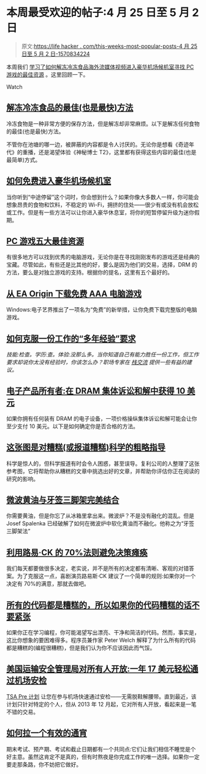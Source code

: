 # 本周最受欢迎的帖子:4 月 25 日至 5 月 2 日

> 原文:[https://life hacker . com/this-weeks-most-popular-posts-4 月 25 日至 5 月 2 日-1570834224](https://lifehacker.com/this-weeks-most-popular-posts-april-25th-to-may-2nd-1570834224)

本周我们 [学习了如何解冻冷冻食品](http://lifehacker.com/the-best-and-quickest-ways-to-thaw-frozen-food-1567753280)[海外流媒体视频](https://lifehacker.com/the-always-up-to-date-guide-to-streaming-blocked-conten-5983904)[进入豪华机场候机室](http://lifehacker.com/how-to-get-into-luxury-airport-lounges-for-free-1569936509)[寻找 PC 游戏的最佳资源](http://lifehacker.com/five-best-resources-for-pc-games-1567864346) 。这里回顾一下。

Watch

## [解冻冷冻食品的最佳(也是最快)方法](http://lifehacker.com/the-best-and-quickest-ways-to-thaw-frozen-food-1567753280)

冷冻食物是一种非常方便的保存方法，但是解冻却非常麻烦。以下是解冻任何食物的最佳(也是最快)方法。

不管你在池塘的哪一边，被屏蔽的内容都是令人讨厌的。无论你是想看《奇迹年代》的重播，还是渴望体验《神秘博士 T2》，这里都有获得这些内容的最佳(也是最简单)方式。

## [如何免费进入豪华机场候机室](http://lifehacker.com/how-to-get-into-luxury-airport-lounges-for-free-1569936509)

当你听到“中途停留”这个词时，你会想到什么？如果你像大多数人一样，你可能会想象昂贵的食物和饮料，不稳定的 Wi-Fi，拥挤的住处——很少有或没有机会放松或工作。但是有一些方法可以让你进入豪华休息室，将你的短暂停留升级为迷你假期。

## [PC 游戏五大最佳资源](http://lifehacker.com/five-best-resources-for-pc-games-1567864346)

有很多地方可以找到优秀的电脑游戏，无论你是在寻找刚刚发布的游戏还是经典的宝藏。尽管如此，有些还是比其他的好，要么是因为他们的交易，选择，DRM 的方法，要么是对独立游戏的支持。根据你的提名，这里有五个最好的。

## [从 EA Origin 下载免费 AAA 电脑游戏](http://lifehacker.com/download-free-aaa-computer-games-from-ea-origins-on-th-1570077659)

Windows:电子艺界推出了一项名为“免费”的新举措，让你免费下载完整版的电脑游戏。

## [如何克服一份工作的“多年经验”要求](http://lifehacker.com/how-to-overcome-a-jobs-years-of-experience-requiremen-1567659254)

*技能:检查。学历:查。体验:没那么多。当你知道自己有能力胜任一份工作，但工作要求却说你太没有经验时，你该怎么办？职场专家在* [*栈交流*](http://workplace.stackexchange.com/?utm_source=lifehacker&utm_medium=syndication&utm_campaign=crowdhacker&utm_content=workplace-115) *提供一些有益的建议。*

## [电子产品所有者:在 DRAM 集体诉讼和解中获得 10 美元](http://lifehacker.com/electronics-owners-get-10-in-a-dram-class-action-sett-1567697819)

如果你拥有任何装有 DRAM 的电子设备，一项价格操纵集体诉讼和解可能会让你至少支付 10 美元。以下是如何确定你是否合格的方法。

## [这张图是对糟糕(或报道糟糕)科学的粗略指导](http://lifehacker.com/this-graphic-is-a-rough-guide-to-bad-or-badly-reported-1567349868)

科学是惊人的，但科学报道有时会令人困惑，甚至误导。复利公司的人整理了这张参考图，它将帮助你从糟糕的文章中挑选出好的文章，并帮助你评估你正在阅读的研究的影响。

## [微波黄油与牙签三脚架完美结合](http://lifehacker.com/microwave-butter-perfectly-with-a-toothpick-tripod-1568592573)

你需要黄油，但是你忘了从冰箱里拿出来。微波炉？不是没有融化的混乱。但是 Josef Spalenka 已经破解了如何在微波炉中软化黄油而不融化。他称之为“牙签三脚架法”

## [利用路易·CK 的 70%法则避免决策瘫痪](http://lifehacker.com/use-louie-cks-70-rule-to-avoid-decision-paralysis-1570223331)

我们每天都要做很多决定，老实说，并不是所有的决定都有清晰、客观的对错答案。为了克服这一点，喜剧演员路易斯·CK 建议了一个简单的规则:如果你对一个决定有 70%的满意，那就去做吧。

## [所有的代码都是糟糕的，所以如果你的代码糟糕的话不要紧张](http://lifehacker.com/all-code-is-bad-so-dont-stress-if-yours-sucks-1569821801)

如果你正在学习编程，你可能渴望写出漂亮、干净和简洁的代码。然而，事实是，这比你想象的要困难得多。程序员兼作家 Peter Welch 解释了为什么所有的代码都是糟糕的(编程很糟糕)，但是我们认为你不应该因此而气馁。

## [美国运输安全管理局对所有人开放:一年 17 美元轻松通过机场安检](http://lifehacker.com/tsa-pre-open-to-all-breeze-through-airport-security-fo-1567274913)

[TSA Pre 计划](http://www.tsa.gov/tsa-precheck) 让您在参与机场快速通过安检——无需脱鞋解腰带。直到最近，该计划只针对特定的个人，但从 2013 年 12 月起，它对所有人开放，看起来是一笔不错的交易。

## [如何拉一个有效的通宵](http://lifehacker.com/how-to-pull-an-effective-all-nighter-1569813126)

期末考试、预产期、考试和截止日期都有一个共同点:它们让我们相信不睡觉是个好主意。虽然这肯定不是真的，但有时熬夜是你完成工作的唯一选择。如果你一定要走那条路，你不妨把它做好。